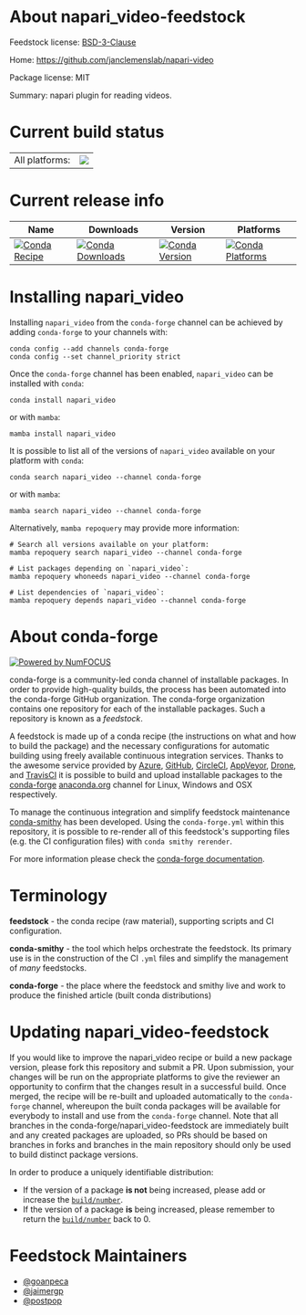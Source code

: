 About napari_video-feedstock
============================

Feedstock license: [BSD-3-Clause](https://github.com/conda-forge/napari_video-feedstock/blob/main/LICENSE.txt)

Home: https://github.com/janclemenslab/napari-video

Package license: MIT

Summary: napari plugin for reading videos.

Current build status
====================


<table><tr><td>All platforms:</td>
    <td>
      <a href="https://dev.azure.com/conda-forge/feedstock-builds/_build/latest?definitionId=15299&branchName=main">
        <img src="https://dev.azure.com/conda-forge/feedstock-builds/_apis/build/status/napari_video-feedstock?branchName=main">
      </a>
    </td>
  </tr>
</table>

Current release info
====================

| Name | Downloads | Version | Platforms |
| --- | --- | --- | --- |
| [![Conda Recipe](https://img.shields.io/badge/recipe-napari__video-green.svg)](https://anaconda.org/conda-forge/napari_video) | [![Conda Downloads](https://img.shields.io/conda/dn/conda-forge/napari_video.svg)](https://anaconda.org/conda-forge/napari_video) | [![Conda Version](https://img.shields.io/conda/vn/conda-forge/napari_video.svg)](https://anaconda.org/conda-forge/napari_video) | [![Conda Platforms](https://img.shields.io/conda/pn/conda-forge/napari_video.svg)](https://anaconda.org/conda-forge/napari_video) |

Installing napari_video
=======================

Installing `napari_video` from the `conda-forge` channel can be achieved by adding `conda-forge` to your channels with:

```
conda config --add channels conda-forge
conda config --set channel_priority strict
```

Once the `conda-forge` channel has been enabled, `napari_video` can be installed with `conda`:

```
conda install napari_video
```

or with `mamba`:

```
mamba install napari_video
```

It is possible to list all of the versions of `napari_video` available on your platform with `conda`:

```
conda search napari_video --channel conda-forge
```

or with `mamba`:

```
mamba search napari_video --channel conda-forge
```

Alternatively, `mamba repoquery` may provide more information:

```
# Search all versions available on your platform:
mamba repoquery search napari_video --channel conda-forge

# List packages depending on `napari_video`:
mamba repoquery whoneeds napari_video --channel conda-forge

# List dependencies of `napari_video`:
mamba repoquery depends napari_video --channel conda-forge
```


About conda-forge
=================

[![Powered by
NumFOCUS](https://img.shields.io/badge/powered%20by-NumFOCUS-orange.svg?style=flat&colorA=E1523D&colorB=007D8A)](https://numfocus.org)

conda-forge is a community-led conda channel of installable packages.
In order to provide high-quality builds, the process has been automated into the
conda-forge GitHub organization. The conda-forge organization contains one repository
for each of the installable packages. Such a repository is known as a *feedstock*.

A feedstock is made up of a conda recipe (the instructions on what and how to build
the package) and the necessary configurations for automatic building using freely
available continuous integration services. Thanks to the awesome service provided by
[Azure](https://azure.microsoft.com/en-us/services/devops/), [GitHub](https://github.com/),
[CircleCI](https://circleci.com/), [AppVeyor](https://www.appveyor.com/),
[Drone](https://cloud.drone.io/welcome), and [TravisCI](https://travis-ci.com/)
it is possible to build and upload installable packages to the
[conda-forge](https://anaconda.org/conda-forge) [anaconda.org](https://anaconda.org/)
channel for Linux, Windows and OSX respectively.

To manage the continuous integration and simplify feedstock maintenance
[conda-smithy](https://github.com/conda-forge/conda-smithy) has been developed.
Using the ``conda-forge.yml`` within this repository, it is possible to re-render all of
this feedstock's supporting files (e.g. the CI configuration files) with ``conda smithy rerender``.

For more information please check the [conda-forge documentation](https://conda-forge.org/docs/).

Terminology
===========

**feedstock** - the conda recipe (raw material), supporting scripts and CI configuration.

**conda-smithy** - the tool which helps orchestrate the feedstock.
                   Its primary use is in the construction of the CI ``.yml`` files
                   and simplify the management of *many* feedstocks.

**conda-forge** - the place where the feedstock and smithy live and work to
                  produce the finished article (built conda distributions)


Updating napari_video-feedstock
===============================

If you would like to improve the napari_video recipe or build a new
package version, please fork this repository and submit a PR. Upon submission,
your changes will be run on the appropriate platforms to give the reviewer an
opportunity to confirm that the changes result in a successful build. Once
merged, the recipe will be re-built and uploaded automatically to the
`conda-forge` channel, whereupon the built conda packages will be available for
everybody to install and use from the `conda-forge` channel.
Note that all branches in the conda-forge/napari_video-feedstock are
immediately built and any created packages are uploaded, so PRs should be based
on branches in forks and branches in the main repository should only be used to
build distinct package versions.

In order to produce a uniquely identifiable distribution:
 * If the version of a package **is not** being increased, please add or increase
   the [``build/number``](https://docs.conda.io/projects/conda-build/en/latest/resources/define-metadata.html#build-number-and-string).
 * If the version of a package **is** being increased, please remember to return
   the [``build/number``](https://docs.conda.io/projects/conda-build/en/latest/resources/define-metadata.html#build-number-and-string)
   back to 0.

Feedstock Maintainers
=====================

* [@goanpeca](https://github.com/goanpeca/)
* [@jaimergp](https://github.com/jaimergp/)
* [@postpop](https://github.com/postpop/)

